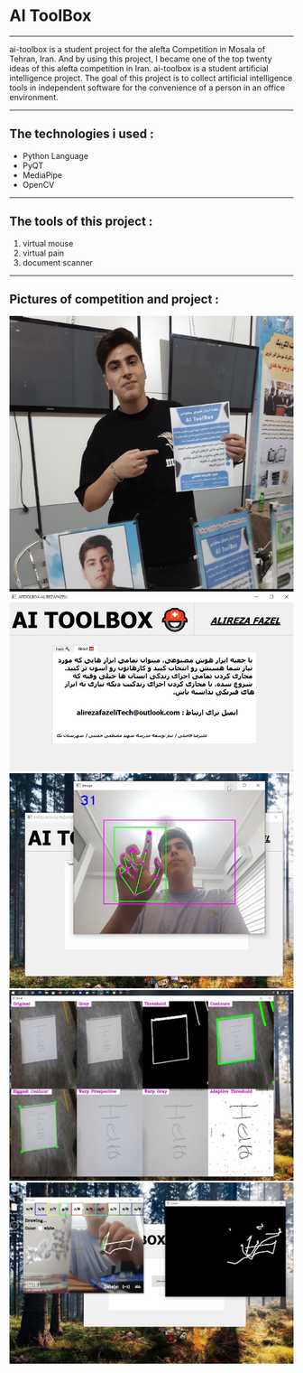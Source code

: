# AI ToolBox
---

ai-toolbox is a student project for the alefta Competition in Mosala of Tehran, Iran. And by using this project, I became one of the top twenty ideas of this alefta competition in Iran.
ai-toolbox is a student artificial intelligence project. The goal of this project is to collect artificial intelligence tools in independent software for the convenience of a person in an office environment.

---

## The technologies i used : 

- Python Language
- PyQT
- MediaPipe
- OpenCV

---

## The tools of this project : 

1. virtual mouse
2. virtual pain
3. document scanner

---

## Pictures of competition and project : 

![alefta competition](./IMAGE/IMG_6460.PNG)
![alefta competition](./IMAGE/2.PNG)
![alefta competition](./IMAGE/3.PNG)
![alefta competition](./IMAGE/4.PNG)
![alefta competition](./IMAGE/5.PNG)
